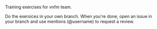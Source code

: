 Training exercises for vnfm team.

Do the exersices in your own branch.
When you're done, open an issue in your branch and use mentions (@username) to request a review.
